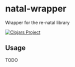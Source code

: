 # natal-wrapper

Wrapper for the re-natal library

[![Clojars Project](https://img.shields.io/clojars/v/natal-wrapper.svg)](https://clojars.org/natal-wrapper)

## Usage

TODO
